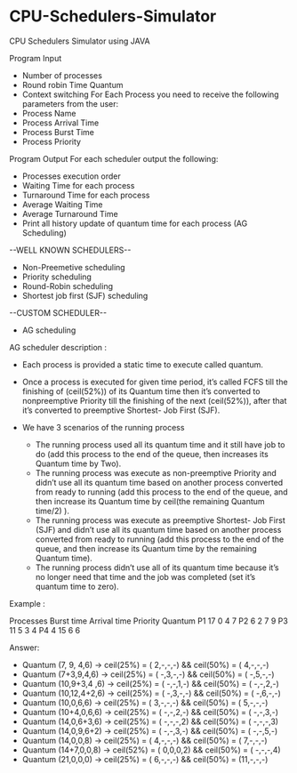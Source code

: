 # CPU-Schedulers-Simulator
CPU Schedulers Simulator using JAVA

Program Input
- Number of processes
- Round robin Time Quantum
- Context switching
For Each Process you need to receive the following parameters from the user:
- Process Name
- Process Arrival Time
- Process Burst Time
- Process Priority

Program Output
For each scheduler output the following:
- Processes execution order
- Waiting Time for each process
- Turnaround Time for each process
- Average Waiting Time
- Average Turnaround Time
- Print all history update of quantum time for each process (AG Scheduling)


--WELL KNOWN SCHEDULERS--
- Non-Preemetive scheduling
- Priority scheduling
- Round-Robin scheduling
- Shortest job first (SJF) scheduling

--CUSTOM SCHEDULER--
- AG scheduling

AG scheduler description :
- Each process is provided a static time to execute called quantum.

- Once a process is executed for given time period, it’s called FCFS till the
finishing of (ceil(52%)) of its Quantum time then it’s converted to nonpreemptive
Priority till the finishing of the next (ceil(52%)), after that it’s
converted to preemptive Shortest- Job First (SJF).

- We have 3 scenarios of the running process
  - The running process used all its quantum time and it still have job to do (add this process to the end of the queue, then increases its Quantum time by Two).
  - The running process was execute as non-preemptive Priority and didn’t use all its quantum time based on another process converted from ready to running (add this process to the end of the queue, and then increase its Quantum time by ceil(the remaining Quantum time/2) ).
  - The running process was execute as preemptive Shortest- Job First (SJF) and didn’t use all its quantum time based on another process converted from ready to running (add this process to the end of the queue, and then increase its Quantum time by the remaining Quantum time).
  - The running process didn’t use all of its quantum time because it’s no longer need that time and the job was completed (set it’s quantum time to zero).

Example :

Processes Burst time Arrival time Priority Quantum
  P1          17          0          4        7
  P2          6           2          7        9
  P3          11          5          3        4
  P4          4           15         6        6
  
  Answer:
- Quantum (7, 9, 4,6) -> ceil(25%) = ( 2,-,-,-) && ceil(50%) = ( 4,-,-,-)
- Quantum (7+3,9,4,6) -> ceil(25%) = ( -,3,-,-) && ceil(50%) = ( -,5,-,-)
- Quantum (10,9+3,4 ,6) -> ceil(25%) = ( -,-,1,-) && ceil(50%) = ( -,-,2,-)
- Quantum (10,12,4+2,6) -> ceil(25%) = ( -,3,-,-) && ceil(50%) = ( -,6,-,-)
- Quantum (10,0,6,6) -> ceil(25%) = ( 3,-,-,-) && ceil(50%) = ( 5,-,-,-)
- Quantum (10+4,0,6,6) -> ceil(25%) = ( -,-,2,-) && ceil(50%) = ( -,-,3,-)
- Quantum (14,0,6+3,6) -> ceil(25%) = ( -,-,-,2) && ceil(50%) = ( -,-,-,3)
- Quantum (14,0,9,6+2) -> ceil(25%) = ( -,-,3,-) && ceil(50%) = ( -,-,5,-)
- Quantum (14,0,0,8) -> ceil(25%) = ( 4,-,-,-) && ceil(50%) = ( 7,-,-,-)
- Quantum (14+7,0,0,8) -> ceil(52%) = ( 0,0,0,2) && ceil(50%) = ( -,-,-,4)
- Quantum (21,0,0,0) -> ceil(25%) = ( 6,-,-,-) && ceil(50%) = (11,-,-,-)
